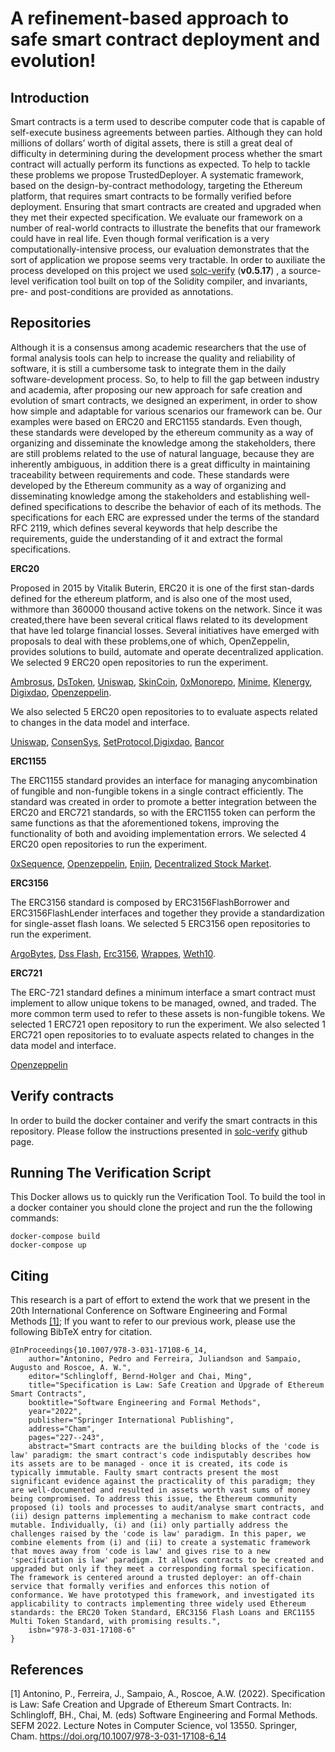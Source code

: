 # A refinement-based approach to safe smart contract deployment and evolution!

 

## Introduction

Smart contracts is a term used to describe computer code that is capable of self-execute business agreements between parties. Although they can hold millions of dollars’ worth of digital assets, there is still a great deal of difficulty in determining during the development process whether the smart contract will actually perform its functions as expected. To help to tackle these problems we propose TrustedDeployer. A systematic framework,  based on the design-by-contract methodology, targeting the Ethereum platform, that requires smart contracts to be formally verified before deployment. Ensuring that smart contracts are created and upgraded when they met their expected specification. We evaluate our framework on a number of real-world contracts to illustrate the benefits that our framework could have in real life. Even though formal verification is a very computationally-intensive process, our evaluation demonstrates that the sort of application we propose seems very tractable. In order to auxiliate the process developed on this project we used [solc-verify](https://github.com/SRI-CSL/solidity/blob/boogie/SOLC-VERIFY-README.md) (**v0.5.17**) , a source-level verification tool built on top of the Solidity compiler, and invariants, pre- and post-conditions are provided as annotations.


## Repositories


Although it is a consensus among  academic researchers that the use of formal analysis tools can help to increase the quality and reliability of software, it is still a cumbersome task to integrate them in the daily software-development process. So, to help to fill the gap between industry and academia, after proposing our new approach for safe creation and evolution of smart contracts, we designed an experiment, in order to show how simple and adaptable for various scenarios our framework can be. Our examples were based on ERC20 and ERC1155  standards. Even though, these standards were developed by the ethereum community as a way of organizing and disseminate the knowledge among the stakeholders, there are still problems related to the use of natural language, because they are inherently ambiguous, in addition there is a great difficulty in maintaining traceability between requirements and code. These standards were developed by the Ethereum community as a way of organizing and disseminating knowledge among the stakeholders and establishing well-defined specifications to describe the behavior of each of its methods. The specifications for each ERC are expressed under the terms of the standard RFC 2119, which defines several keywords that help describe the requirements, guide the understanding of it and extract the formal specifications.


**ERC20**

Proposed in 2015 by Vitalik Buterin, ERC20 it is one of the first stan-dards defined for the ethereum platform, and is also one of the most used, withmore than 360000 thousand active tokens on the network. Since it was created,there have been several critical flaws related to its development that have led tolarge financial losses. Several  initiatives  have  emerged  with  proposals  to  deal  with  these  problems,one of which, OpenZeppelin, provides solutions to build, automate and operate decentralized application. We selected 9 ERC20 open repositories to run the experiment.

[Ambrosus](https://github.com/ambrosus/Ambrosus.git), [DsToken](https://github.com/dapphub/ds-token.git), [Uniswap](https://github.com/Uniswap/uniswap-v2-core.git), [SkinCoin](https://github.com/Steamtradenet/smart-contract.git), [0xMonorepo](https://github.com/0xProject/0x-monorepo.git), [Minime](https://github.com/Giveth/minime.git), [Klenergy](https://github.com/klenergy/ethereum-contracts.git), [Digixdao](https://github.com/DigixGlobal/digixdao-contracts.git), [Openzeppelin](https://github.com/OpenZeppelin/openzeppelin-contracts).


We also selected 5 ERC20 open repositories to to evaluate aspects related to changes in the data model and interface.


[Uniswap](https://github.com/Uniswap/uniswap-v2-core.git), [ConsenSys](https://github.com/ConsenSys/Tokens.git),
[SetProtocol](https://github.com/SetProtocol/set-protocol-contracts.git),[Digixdao](https://github.com/DigixGlobal/digixdao-contracts.git), [Bancor]()



**ERC1155**

The  ERC1155  standard  provides  an  interface  for  managing  anycombination of fungible and non-fungible tokens in a single contract efficiently. The standard was created in order to promote a better integration between the ERC20 and ERC721 standards, so with the ERC1155 token can perform the same functions as that the aforementioned tokens, improving the functionality of both and avoiding implementation errors. We selected 4 ERC20 open repositories to run the experiment.


[0xSequence](https://github.com/0xsequence/erc-1155), [Openzeppelin](https://github.com/OpenZeppelin/openzeppelin-contracts), [Enjin](https://github.com/enjin/erc-1155), [Decentralized Stock Market](https://github.com/esdras-santos/decentralized_stock_market_ERC1155).



**ERC3156**

The ERC3156 standard is composed by ERC3156FlashBorrower and ERC3156FlashLender interfaces and together they provide a standardization for single-asset flash loans. We selected 5 ERC3156 open repositories to run the experiment.


[ArgoBytes](https://github.com/SatoshiAndKin/argobytes-contracts.git), [Dss Flash](https://github.com/hexonaut/dss-flash.git), [Erc3156](https://github.com/fifikobayashi/ERC3156.git), [Wrappes](https://github.com/albertocuestacanada/ERC3156-Wrappers.git), [Weth10](https://github.com/WETH10/WETH10.git).


**ERC721**

The ERC-721 standard defines a minimum interface a smart contract must implement to allow unique tokens to be managed, owned, and traded. The more common term used to refer to these assets is non-fungible tokens. We selected 1 ERC721 open repository to run the experiment. We also selected 1 ERC721 open repositories to to evaluate aspects related to changes in the data model and interface.

[Openzeppelin](https://github.com/OpenZeppelin/openzeppelin-contracts)

## Verify contracts

In order to build the docker container and verify the smart contracts in this repository. Please follow the instructions presented in [solc-verify](https://github.com/SRI-CSL/solidity/blob/boogie/docker/README.md) github page.

## Running The Verification Script


This Docker allows us to quickly run the Verification Tool.
To build the tool in a docker container you should clone the project and  run the the following commands:

```
docker-compose build
docker-compose up 
```


##  Citing

This research is a part of effort to extend the work that we present in the 20th International Conference on
Software Engineering and Formal Methods [[1]](#1); If you want to refer to our previous work, please use the following BibTeX entry for citation.

```
@InProceedings{10.1007/978-3-031-17108-6_14,
    author="Antonino, Pedro and Ferreira, Juliandson and Sampaio, Augusto and Roscoe, A. W.",
    editor="Schlingloff, Bernd-Holger and Chai, Ming",
    title="Specification is Law: Safe Creation and Upgrade of Ethereum Smart Contracts",
    booktitle="Software Engineering and Formal Methods",
    year="2022",
    publisher="Springer International Publishing",
    address="Cham",
    pages="227--243",
    abstract="Smart contracts are the building blocks of the 'code is law' paradigm: the smart contract's code indisputably describes how its assets are to be managed - once it is created, its code is typically immutable. Faulty smart contracts present the most significant evidence against the practicality of this paradigm; they are well-documented and resulted in assets worth vast sums of money being compromised. To address this issue, the Ethereum community proposed (i) tools and processes to audit/analyse smart contracts, and (ii) design patterns implementing a mechanism to make contract code mutable. Individually, (i) and (ii) only partially address the challenges raised by the 'code is law' paradigm. In this paper, we combine elements from (i) and (ii) to create a systematic framework that moves away from 'code is law' and gives rise to a new 'specification is law' paradigm. It allows contracts to be created and upgraded but only if they meet a corresponding formal specification. The framework is centered around a trusted deployer: an off-chain service that formally verifies and enforces this notion of conformance. We have prototyped this framework, and investigated its applicability to contracts implementing three widely used Ethereum standards: the ERC20 Token Standard, ERC3156 Flash Loans and ERC1155 Multi Token Standard, with promising results.",
    isbn="978-3-031-17108-6"
}
```

##  References

<a id="1">[1] Antonino, P., Ferreira, J., Sampaio, A., Roscoe, A.W. (2022). Specification is Law: Safe Creation and Upgrade of Ethereum Smart Contracts. In: Schlingloff, BH., Chai, M. (eds) Software Engineering and Formal Methods. SEFM 2022. Lecture Notes in Computer Science, vol 13550. Springer, Cham. https://doi.org/10.1007/978-3-031-17108-6_14
